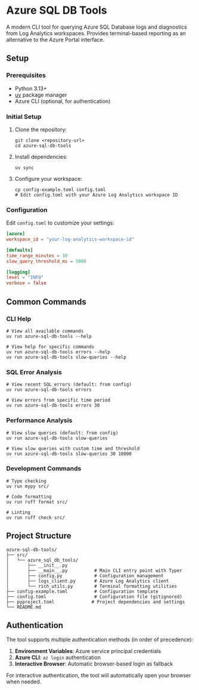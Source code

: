 # Azure SQL DB Tools

A modern CLI tool for querying Azure SQL Database logs and diagnostics from Log Analytics workspaces. Provides terminal-based reporting as an alternative to the Azure Portal interface.

## Setup

### Prerequisites

- Python 3.13+
- [uv](https://docs.astral.sh/uv/) package manager
- Azure CLI (optional, for authentication)

### Initial Setup

1. Clone the repository:

   ```shell
   git clone <repository-url>
   cd azure-sql-db-tools
   ```

2. Install dependencies:

   ```shell
   uv sync
   ```

3. Configure your workspace:

   ```shell
   cp config-example.toml config.toml
   # Edit config.toml with your Azure Log Analytics workspace ID
   ```

### Configuration

Edit `config.toml` to customize your settings:

```toml
[azure]
workspace_id = "your-log-analytics-workspace-id"

[defaults]
time_range_minutes = 10
slow_query_threshold_ms = 5000

[logging]
level = "INFO"
verbose = false
```

## Common Commands

### CLI Help

```shell
# View all available commands
uv run azure-sql-db-tools --help

# View help for specific commands
uv run azure-sql-db-tools errors --help
uv run azure-sql-db-tools slow-queries --help
```

### SQL Error Analysis

```shell
# View recent SQL errors (default: from config)
uv run azure-sql-db-tools errors

# View errors from specific time period
uv run azure-sql-db-tools errors 30
```

### Performance Analysis

```shell
# View slow queries (default: from config)
uv run azure-sql-db-tools slow-queries

# View slow queries with custom time and threshold
uv run azure-sql-db-tools slow-queries 30 10000
```

### Development Commands

```shell
# Type checking
uv run mypy src/

# Code formatting
uv run ruff format src/

# Linting
uv run ruff check src/
```

## Project Structure

```text
azure-sql-db-tools/
├── src/
│   └── azure_sql_db_tools/
│       ├── __init__.py
│       ├── __main__.py          # Main CLI entry point with Typer
│       ├── config.py            # Configuration management
│       ├── logs_client.py       # Azure Log Analytics client
│       └── rich_utils.py        # Terminal formatting utilities
├── config-example.toml          # Configuration template
├── config.toml                  # Configuration file (gitignored)
├── pyproject.toml              # Project dependencies and settings
└── README.md
```

## Authentication

The tool supports multiple authentication methods (in order of precedence):

1. **Environment Variables**: Azure service principal credentials
2. **Azure CLI**: `az login` authentication
3. **Interactive Browser**: Automatic browser-based login as fallback

For interactive authentication, the tool will automatically open your browser when needed.
